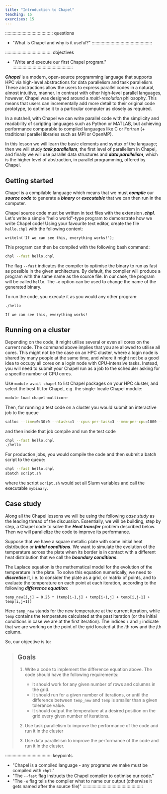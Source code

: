 ```yaml
---
title: "Introduction to Chapel"
teaching: 15 
exercises: 15 
---
```


:::::::::::::::::::::::::::::::::::::: questions
- "What is Chapel and why is it useful?"
::::::::::::::::::::::::::::::::::::::::::::::::

::::::::::::::::::::::::::::::::::::: objectives
- "Write and execute our first Chapel program."
::::::::::::::::::::::::::::::::::::::::::::::::

**_Chapel_** is a modern, open-source programming language that supports HPC via high-level
abstractions for data parallelism and task parallelism. These abstractions allow the users to express parallel
codes in a natural, almost intuitive, manner. In contrast with other high-level parallel languages, however,
Chapel was designed around a _multi-resolution_ philosophy.  This means that users can incrementally add more
detail to their original code prototype, to optimise it to a particular computer as closely as required.

In a nutshell, with Chapel we can write parallel code with the simplicity and readability of scripting
languages such as Python or MATLAB, but achieving performance comparable to compiled languages like C or
Fortran (+ traditional parallel libraries such as MPI or OpenMP).

In this lesson we will learn the basic elements and syntax of the language; then we will study **_task
parallelism_**, the first level of parallelism in Chapel, and finally we will use parallel data structures and
**_data parallelism_**, which is the higher level of abstraction, in parallel programming, offered by Chapel.

## Getting started

Chapel is a compilable language which means that we must **_compile_** our **_source code_** to generate a
**_binary_** or **_executable_** that we can then run in the computer.

Chapel source code must be written in text files with the extension **_.chpl_**. Let's write a simple "hello
world"-type program to demonstrate how we write Chapel code! Using your favourite text editor, create the file
`hello.chpl` with the following content:

```chpl
writeln('If we can see this, everything works!');
```

This program can then be compiled with the following bash command:

```bash
chpl --fast hello.chpl
```

The flag `--fast` indicates the compiler to optimise the binary to run as fast as possible in the given
architecture. By default, the compiler will produce a program with the same name
as the source file. In our case, the program will be called `hello`. The `-o`
option can be used to change the name of the generated binary.

To run the code, you execute it as you would any other program:

```bash
./hello
```
```output
If we can see this, everything works!
```

## Running on a cluster

Depending on the code, it might utilise several or even all cores on the current node. The command above
implies that you are allowed to utilise all cores. This might not be the case on an HPC cluster, where a login
node is shared by many people at the same time, and where it might not be a good idea to occupy all cores on a
login node with CPU-intensive tasks. Instead, you will need to submit your Chapel run as a job to the
scheduler asking for a specific number of CPU cores.

Use `module avail chapel` to list Chapel packages on your HPC cluster, and select the best fit for Chapel,
e.g. the single-locale Chapel module:

```bash
module load chapel-multicore
```

Then, for running a test code on a cluster you would submit an interactive job to the queue

```bash
salloc --time=0:30:0 --ntasks=1 --cpus-per-task=3 --mem-per-cpu=1000 --account=def-guest
```

and then inside that job compile and run the test code

```bash
chpl --fast hello.chpl
./hello
```

For production jobs, you would compile the code and then submit a batch script to the queue:

```bash
chpl --fast hello.chpl
sbatch script.sh
```

where the script `script.sh` would set all Slurm variables and call the executable `mybinary`.

## Case study

Along all the Chapel lessons we will be using the following _case study_ as the leading thread of the
discussion. Essentially, we will be building, step by step, a Chapel code to solve the **_Heat transfer_**
problem described below.  Then we will parallelize the code to improve its performance.

Suppose that we have a square metallic plate with some initial heat distribution or **_initial
conditions_**. We want to simulate the evolution of the temperature across the plate when its border is in
contact with a different heat distribution that we call the **_boundary conditions_**.

The Laplace equation is the mathematical model for the evolution of the temperature in the plate. To solve
this equation numerically, we need to **_discretise_** it, i.e. to consider the plate as a grid, or matrix of
points, and to evaluate the temperature on each point at each iteration, according to the following
**_difference equation_**:

```chpl
temp_new[i,j] = 0.25 * (temp[i-1,j] + temp[i+1,j] + temp[i,j-1] + temp[i,j+1])
```

Here `temp_new` stands for the new temperature at the current iteration, while `temp` contains the temperature calculated
at the past iteration (or the initial conditions in case we are at the first iteration). The indices `i` and
`j` indicate that we are working on the point of the grid located at the *i*th row and the *j*th column.

So, our objective is to:

> ## Goals
> 1. Write a code to implement the difference equation above. The code should
>    have the following requirements:
>
>    - It should work for any given number of rows and columns in the grid.
>    - It should run for a given number of iterations, or until the difference
>      between `temp_new` and `temp` is smaller than a given tolerance value.
>    - It should output the temperature at a desired position on the grid every
>      given number of iterations.
>
> 2. Use task parallelism to improve the performance of the code and run it in
>    the cluster
> 3. Use data parallelism to improve the performance of the code and run it in
>    the cluster.

::::::::::::::::::::::::::::::::::::: keypoints
- "Chapel is a compiled language - any programs we make must be compiled with `chpl`."
- "The `--fast` flag instructs the Chapel compiler to optimise our code."
- "The `-o` flag tells the compiler what to name our output (otherwise it gets named after the source file)"
::::::::::::::::::::::::::::::::::::::::::::::::
